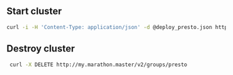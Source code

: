 ## Start cluster
```sh
curl -i -H 'Content-Type: application/json' -d @deploy_presto.json http://my.marathon.master:8080/v2/groups
```
## Destroy cluster
```sh
 curl -X DELETE http://my.marathon.master/v2/groups/presto
```
